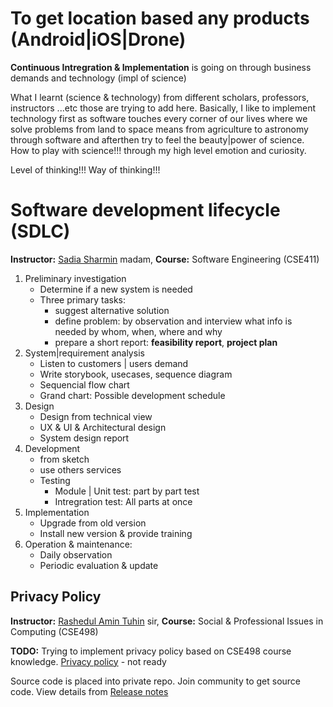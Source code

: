 # To get location based any products (Android|iOS|Drone)
**Continuous Intregration & Implementation** is going on through business demands and technology (impl of science) 

What I learnt (science & technology) from different scholars, professors, instructors ...etc those are trying to add here. 
Basically, I like to implement technology first as software touches every corner of our lives where we solve problems from land to space means from agriculture to astronomy through software and afterthen try to feel the beauty|power of science. 
How to play with science!!! through my high level emotion and curiosity.

Level of thinking!!! 
Way of thinking!!!

# Software development lifecycle (SDLC)
**Instructor:** [Sadia Sharmin](https://www.researchgate.net/profile/Sadia_Sharmin3) madam, **Course:** Software Engineering (CSE411) 

1. Preliminary investigation
   - Determine if a new system is needed
   - Three primary tasks:
     - suggest alternative solution
     - define problem: by observation and interview what info is needed by whom, when, where and why
     - prepare a short report: **feasibility report**, **project plan**
2. System|requirement analysis
   - Listen to customers | users demand
   - Write storybook, usecases, sequence diagram
   - Sequencial flow chart
   - Grand chart: Possible development schedule
3. Design
   - Design from technical view
   - UX & UI & Architectural design
   - System design report
4. Development
   - from sketch
   - use others services
   - Testing
     - Module | Unit test: part by part test
     - Intregration test: All parts at once
5. Implementation
   - Upgrade from old version
   - Install new version & provide training
6. Operation & maintenance: 
   - Daily observation
   - Periodic evaluation & update

## Privacy Policy ##
**Instructor:** [Rashedul Amin Tuhin](https://www.linkedin.com/in/rashedul-amin-tuhin-76b63151) sir, **Course:** Social & Professional Issues in Computing (CSE498) 


**TODO:** Trying to implement privacy policy based on CSE498 course knowledge. [Privacy policy](https://github.com/Sakib-Rahman-Bangladesh/product-tracker/blob/master/privacy_policy.md) - not ready

Source code is placed into private repo. Join community to get source code. View details from [Release notes](https://github.com/Sakib-Rahman-Bangladesh/product-tracker/releases)

